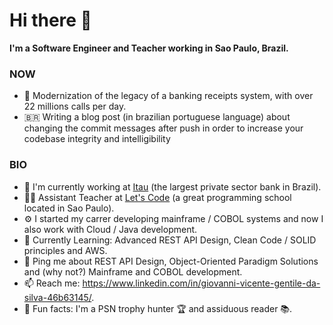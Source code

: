# Hi there 👋

**I'm a Software Engineer and Teacher working in Sao Paulo, Brazil.**

### NOW
- 🧾 Modernization of the legacy of a banking receipts system, with over 22 millions calls per day.
- 🇧🇷 Writing a blog post (in brazilian portuguese language) about changing the commit messages after push in order to increase your codebase integrity and intelligibility

### BIO
- 🏦 I'm currently working at [Itau](https://www.itau.com/) (the largest private sector bank in Brazil).
- 👨‍🏫 Assistant Teacher at [Let's Code](https://letscode.com.br/) (a great programming school located in Sao Paulo).
- ⚙️ I started my carrer developing mainframe / COBOL systems and now I also work with Cloud / Java development.
- 🌱 Currently Learning: Advanced REST API Design, Clean Code / SOLID principles and AWS.
- 💬 Ping me about REST API Design, Object-Oriented Paradigm Solutions and (why not?) Mainframe and COBOL development.
- 📫 Reach me: https://www.linkedin.com/in/giovanni-vicente-gentile-da-silva-46b63145/.
- 🤪 Fun facts: I'm a PSN trophy hunter 🏆 and assiduous reader 📚.
